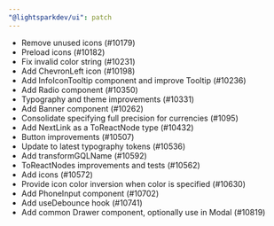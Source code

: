 ```yaml
---
"@lightsparkdev/ui": patch
---
```


- Remove unused icons (#10179)
- Preload icons (#10182)
- Fix invalid color string (#10231)
- Add ChevronLeft icon (#10198)
- Add InfoIconTooltip component and improve Tooltip (#10236)
- Add Radio component (#10350)
- Typography and theme improvements (#10331)
- Add Banner component (#10262)
- Consolidate specifying full precision for currencies (#1095)
- Add NextLink as a ToReactNode type (#10432)
- Button improvements (#10507)
- Update to latest typography tokens (#10536)
- Add transformGQLName (#10592)
- ToReactNodes improvements and tests (#10562)
- Add icons (#10572)
- Provide icon color inversion when color is specified (#10630)
- Add PhoneInput component (#10702)
- Add useDebounce hook (#10741)
- Add common Drawer component, optionally use in Modal (#10819)
